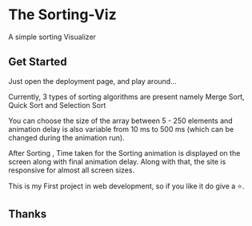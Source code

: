 # The Sorting-Viz

A simple sorting Visualizer

## Get Started

Just open the deployment page, and play around...

Currently, 3 types of sorting algorithms are present namely Merge Sort, Quick Sort and Selection Sort

You can choose the size of the array between 5 - 250 elements and animation delay is also variable from 10 ms to 500 ms (which can be changed during the animation run).

After Sorting , Time taken for the Sorting animation is displayed on the screen along with final animation delay. 
Along with that, the site is responsive for almost all screen sizes.

This is my First project in web development, so if you like it do give a ⭐.

## Thanks
